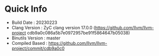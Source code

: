 # Quick Info
* Build Date : 20230223
* Clang Version : ZyC clang version 17.0.0 (https://github.com/llvm/llvm-project cdb9a0c086a5b7e0972957be91f5864647b05038)
* Binutils Version : master
* Compiled Based : https://github.com/llvm/llvm-project/commit/cdb9a0c0

